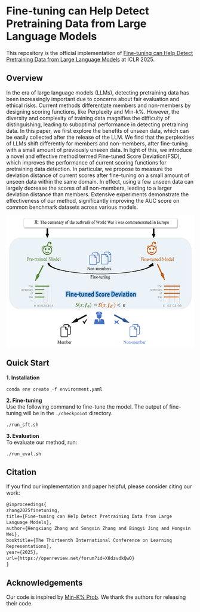 # Fine-tuning can Help Detect Pretraining Data from Large Language Models
This repository is the official implementation of [Fine-tuning can Help Detect Pretraining Data from Large Language Models](https://openreview.net/forum?id=X8dzvdkQwO) at ICLR 2025.

## Overview
In the era of large language models (LLMs), detecting pretraining data has been increasingly important due to concerns about fair evaluation and ethical risks. Current methods differentiate members and non-members by designing scoring functions, like Perplexity and Min-k%. However, the diversity and complexity of training data magnifies the difficulty of distinguishing, leading to suboptimal   performance in detecting pretraining data. In this paper, we first explore the benefits of unseen data, which can be easily collected after the release of the LLM. We find that the perplexities of LLMs shift differently for members and non-members, after fine-tuning with a small amount of previously unseen data. In light of this, we introduce a novel and effective method termed Fine-tuned Score Deviation(FSD), which improves the performance of current scoring functions for pretraining data detection. In particular, we propose to measure the deviation distance of current scores after fine-tuning on a small amount of unseen data within the same domain. In effect, using a few unseen data can largely decrease the scores of all non-members, leading to a larger deviation distance than members. Extensive experiments demonstrate the effectiveness of our method, significantly improving the AUC score on common benchmark datasets across various models.
<div align="center">
    <img src="figs/method.png" alt="overview" width="600px" height="350px" />
</div>

## Quick Start
**1. Installation**
```
conda env create -f environment.yaml
```

**2. Fine-tuning**   
Use the following command to fine-tune the model. The output of fine-tuning will be in the ``./checkpoint`` directory.
```
./run_sft.sh
```
**3. Evaluation**  
To evaluate our method, run:  
```
./run_eval.sh
```

## Citation
If you find our implementation and paper helpful, please consider citing our work:
```
@inproceedings{
zhang2025finetuning,
title={Fine-tuning can Help Detect Pretraining Data from Large Language Models},
author={Hengxiang Zhang and Songxin Zhang and Bingyi Jing and Hongxin Wei},
booktitle={The Thirteenth International Conference on Learning Representations},
year={2025},
url={https://openreview.net/forum?id=X8dzvdkQwO}
}
```

## Acknowledgements
Our code is inspired by [Min-K% Prob](https://github.com/swj0419/detect-pretrain-code). We thank the authors for releasing their code.